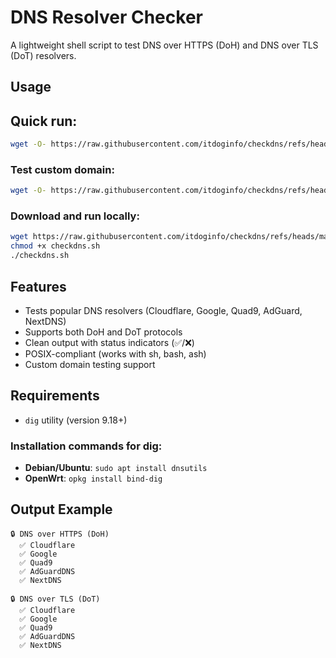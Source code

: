 # DNS Resolver Checker

A lightweight shell script to test DNS over HTTPS (DoH) and DNS over TLS (DoT) resolvers.

## Usage
## Quick run:
```bash
wget -O- https://raw.githubusercontent.com/itdoginfo/checkdns/refs/heads/main/checkdns.sh | sh
```

### Test custom domain:
```bash
wget -O- https://raw.githubusercontent.com/itdoginfo/checkdns/refs/heads/main/checkdns.sh | sh -s example.com
```

### Download and run locally:
```bash
wget https://raw.githubusercontent.com/itdoginfo/checkdns/refs/heads/main/checkdns.sh
chmod +x checkdns.sh
./checkdns.sh
```

## Features

- Tests popular DNS resolvers (Cloudflare, Google, Quad9, AdGuard, NextDNS)
- Supports both DoH and DoT protocols
- Clean output with status indicators (✅/❌)
- POSIX-compliant (works with sh, bash, ash)
- Custom domain testing support

## Requirements

- `dig` utility (version 9.18+)

### Installation commands for dig:
- **Debian/Ubuntu**: `sudo apt install dnsutils`
- **OpenWrt**: `opkg install bind-dig`

## Output Example

```
🔒 DNS over HTTPS (DoH)
  ✅ Cloudflare
  ✅ Google
  ✅ Quad9
  ✅ AdGuardDNS
  ✅ NextDNS

🔒 DNS over TLS (DoT)
  ✅ Cloudflare
  ✅ Google
  ✅ Quad9
  ✅ AdGuardDNS
  ✅ NextDNS
```